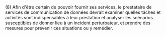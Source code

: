 (8) Afin d'être certain de pouvoir fournir ses services, le prestataire de services de communication de données devrait examiner quelles tâches et activités sont indispensables à leur prestation et analyser les scénarios susceptibles de donner lieu à un incident perturbateur, et prendre des mesures pour prévenir ces situations ou y remédier.